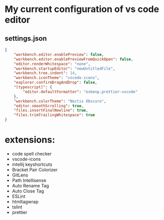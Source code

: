 # My current configuration of vs code editor

## settings.json
```json
{
	"workbench.editor.enablePreview": false,
    "workbench.editor.enablePreviewFromQuickOpen": false,
    "editor.renderWhitespace": "none",
    "workbench.startupEditor": "newUntitledFile",
    "workbench.tree.indent": 14,
    "workbench.iconTheme": "vscode-icons",
    "explorer.confirmDragAndDrop": false,
    "[typescript]": {
        "editor.defaultFormatter": "esbenp.prettier-vscode"
    },
    "workbench.colorTheme": "Noctis Obscuro",
    "editor.smoothScrolling": true,
    "files.insertFinalNewline": true,
    "files.trimTrailingWhitespace": true
}
```


# extensions:
- code spell checker
- vscode-icons
- intellij keyshortcuts
- Bracket Pair Colorizer
- GitLens
- Path Intellisense
- Auto Rename Tag
- Auto Close Tag
- ESLint
- htmltagwrap
- tslint
- prettier
